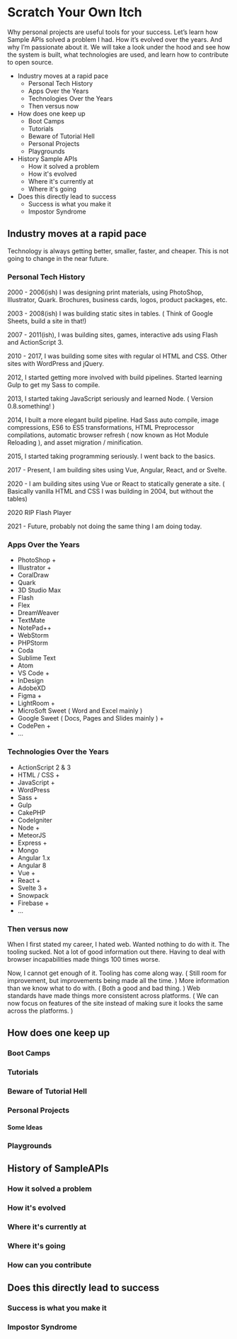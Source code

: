 # Scratch Your Own Itch

Why personal projects are useful tools for your success. Let’s learn how Sample APIs solved a problem I had. How it’s evolved over the years. And why I’m passionate about it. We will take a look under the hood and see how the system is built, what technologies are used, and learn how to contribute to open source.

* Industry moves at a rapid pace
  * Personal Tech History
  * Apps Over the Years
  * Technologies Over the Years
  * Then versus now
* How does one keep up
  * Boot Camps
  * Tutorials
  * Beware of Tutorial Hell
  * Personal Projects
  * Playgrounds
* History Sample APIs
  * How it solved a problem
  * How it's evolved
  * Where it's currently at
  * Where it's going
* Does this directly lead to success
  * Success is what you make it
  * Impostor Syndrome

## Industry moves at a rapid pace

Technology is always getting better, smaller, faster, and cheaper. This is not going to change in the near future. 

### Personal Tech History

2000 - 2006(ish) I was designing print materials, using PhotoShop, Illustrator, Quark. Brochures, business cards, logos, product packages, etc.

2003 - 2008(ish) I was building static sites in tables. ( Think of Google Sheets, build a site in that!)

2007 - 2011(ish), I was building sites, games, interactive ads using Flash and ActionScript 3.

2010 - 2017, I was building some sites with regular ol HTML and CSS. Other sites with WordPress and jQuery.

2012, I started getting more involved with build pipelines. Started learning Gulp to get my Sass to compile.

2013, I started taking JavaScript seriously and learned Node. ( Version 0.8.something! )

2014, I built a more elegant build pipeline. Had Sass auto compile, image compressions, ES6 to ES5 transformations, HTML Preprocessor compilations, automatic browser refresh ( now known as Hot Module Reloading ), and asset migration / minification. 

2015, I started taking programming seriously. I went back to the basics. 

2017 - Present, I am building sites using Vue, Angular, React, and or Svelte.

2020 - I am building sites using Vue or React to statically generate a site. ( Basically vanilla HTML and CSS I was building in 2004, but without the tables)

2020 RIP Flash Player 

2021 - Future, probably not doing the same thing I am doing today.

### Apps Over the Years

* PhotoShop +
* Illustrator +
* CoralDraw
* Quark
* 3D Studio Max
* Flash
* Flex
* DreamWeaver
* TextMate
* NotePad++
* WebStorm
* PHPStorm
* Coda
* Sublime Text
* Atom
* VS Code +
* InDesign
* AdobeXD
* Figma +
* LightRoom +
* MicroSoft Sweet ( Word and Excel mainly )
* Google Sweet ( Docs, Pages and Slides mainly ) +
* CodePen +
* ...
  
### Technologies Over the Years

* ActionScript 2 & 3
* HTML / CSS +
* JavaScript +
* WordPress
* Sass +
* Gulp
* CakePHP
* CodeIgniter
* Node +
* MeteorJS
* Express +
* Mongo
* Angular 1.x
* Angular 8
* Vue +
* React +
* Svelte 3 +
* Snowpack
* Firebase +
* ...

### Then versus now

When I first stated my career, I hated web. Wanted nothing to do with it. The tooling sucked. Not a lot of good information out there. Having to deal with browser incapabilities made things 100 times worse. 

Now, I cannot get enough of it. Tooling has come along way. ( Still room for improvement, but improvements being made all the time. ) More information than we know what to do with. ( Both a good and bad thing. ) Web standards have made things more consistent across platforms. ( We can now focus on features of the site instead of making sure it looks the same across the platforms. )

## How does one keep up

### Boot Camps

### Tutorials

### Beware of Tutorial Hell

### Personal Projects
#### Some Ideas
### Playgrounds
## History of SampleAPIs

### How it solved a problem

### How it's evolved

### Where it's currently at

### Where it's going

### How can you contribute

## Does this directly lead to success
### Success is what you make it

### Impostor Syndrome
